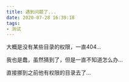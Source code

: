 ```yaml
---
title: 遇到问题了...
date: 2020-07-28 16:39:18
tags:
- 测试
---
```


大概是没有某些目录的权限，一直404...

我也是蠢，虽然猜到了，但是一直不知道怎么办...

直接挪到之前他有权限的目录去了...

